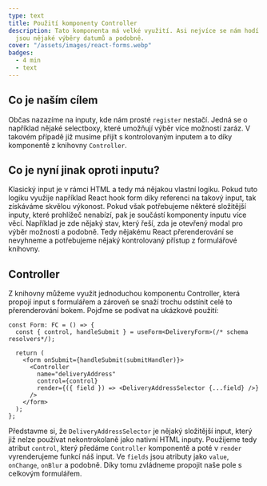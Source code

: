 ```yaml
---
type: text
title: Použití komponenty Controller
description: Tato komponenta má velké využití. Asi nejvíce se nám hodí u komplikovanějších inputů, jako
  jsou nějaké výběry datumů a podobně.
cover: "/assets/images/react-forms.webp"
badges:
  - 4 min
  - text
---
```


## Co je naším cílem

Občas nazazíme na inputy, kde nám prosté `register` nestačí. Jedná se o například nějaké selectboxy, které
umožňují výběr více možností zaráz. V takovém případě již musíme přijít s kontrolovaným inputem a to díky
komponentě z knihovny `Controller`.

## Co je nyní jinak oproti inputu?

Klasický input je v rámci HTML a tedy má nějakou vlastní logiku. Pokud tuto logiku využije například React
hook form díky referenci na takový input, tak získáváme skvělou výkonost. Pokud však potřebujeme některé složitější
inputy, které prohlížeč nenabízí, pak je součástí komponenty inputu více věcí. Například je zde nějaký stav, který
řeší, zda je otevřený modal pro výběr možností a podobně. Tedy nějakému React přerenderování se nevyhneme a potřebujeme
nějaký kontrolovaný přístup z formulářové knihovny.

## Controller

Z knihovny můžeme využít jednoduchou komponentu Controller, která propojí input s formulářem a zároveň se snaží
trochu odstínit celé to přerenderování bokem. Pojďme se podívat na ukázkové použití:

```tsx
const Form: FC = () => {
  const { control, handleSubmit } = useForm<DeliveryForm>(/* schema resolvers*/);

  return (
    <form onSubmit={handleSubmit(submitHandler)}>
      <Controller
        name="deliveryAddress"
        control={control}
        render={({ field }) => <DeliveryAddressSelector {...field} />}
      />
    </form>
  );
};
```

Představme si, že `DeliveryAddressSelector` je nějaký složitější input, který již nelze používat nekontrokolaně
jako nativní HTML inputy. Použijeme tedy atribut `control`, který předáme `Controller` komponentě a poté v `render`
vyrenderujeme funkcí náš input. Ve `fields` jsou atributy jako `value`, `onChange`, `onBlur` a podobně. Díky tomu
zvládneme propojit naše pole s celkovým formulářem.
